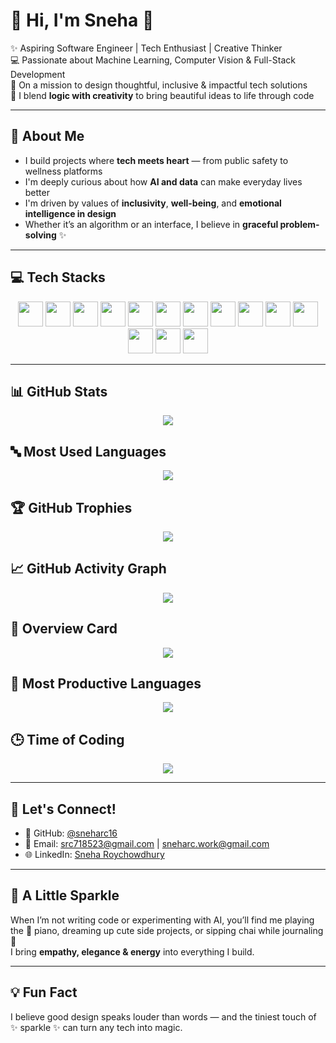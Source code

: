 # 💖 Hi, I'm Sneha 🌸

✨ Aspiring Software Engineer | Tech Enthusiast | Creative Thinker  
💻 Passionate about Machine Learning, Computer Vision & Full-Stack Development  
🌷 On a mission to design thoughtful, inclusive & impactful tech solutions  
🧠 I blend **logic with creativity** to bring beautiful ideas to life through code  

---

## 🌼 About Me

- I build projects where **tech meets heart** — from public safety to wellness platforms  
- I'm deeply curious about how **AI and data** can make everyday lives better  
- I'm driven by values of **inclusivity**, **well-being**, and **emotional intelligence in design**  
- Whether it’s an algorithm or an interface, I believe in **graceful problem-solving** ✨  

---

## 💻 Tech Stacks

<p align="center">
  <img src="https://cdn.jsdelivr.net/gh/devicons/devicon/icons/python/python-original.svg" width="40" />
  <img src="https://cdn.jsdelivr.net/gh/devicons/devicon/icons/javascript/javascript-original.svg" width="40" />
  <img src="https://cdn.jsdelivr.net/gh/devicons/devicon/icons/react/react-original.svg" width="40" />
  <img src="https://cdn.jsdelivr.net/gh/devicons/devicon/icons/nodejs/nodejs-original.svg" width="40" />
  <img src="https://cdn.jsdelivr.net/gh/devicons/devicon/icons/express/express-original.svg" width="40" />
  <img src="https://cdn.jsdelivr.net/gh/devicons/devicon/icons/mongodb/mongodb-original.svg" width="40" />
  <img src="https://cdn.jsdelivr.net/gh/devicons/devicon/icons/html5/html5-original.svg" width="40" />
  <img src="https://cdn.jsdelivr.net/gh/devicons/devicon/icons/css3/css3-original.svg" width="40" />
  <img src="https://cdn.jsdelivr.net/gh/devicons/devicon/icons/r/r-original.svg" width="40" />
  <img src="https://cdn.jsdelivr.net/gh/devicons/devicon/icons/pytorch/pytorch-original.svg" width="40" />
  <img src="https://cdn.jsdelivr.net/gh/devicons/devicon/icons/tensorflow/tensorflow-original.svg" width="40" />
  <img src="https://cdn.jsdelivr.net/gh/devicons/devicon/icons/opencv/opencv-original.svg" width="40" />
  <img src="https://cdn.jsdelivr.net/gh/devicons/devicon/icons/git/git-original.svg" width="40" />
  <img src="https://cdn.jsdelivr.net/gh/devicons/devicon/icons/github/github-original.svg" width="40" />
</p>

---

## 📊 GitHub Stats

<p align="center">
  <img src="https://github-readme-stats.vercel.app/api?username=sneharc16&show_icons=true&theme=rose_pine&hide_title=true" />
</p>

## 🔤 Most Used Languages

<p align="center">
  <img src="https://github-readme-stats.vercel.app/api/top-langs/?username=sneharc16&layout=compact&theme=rose_pine" />
</p>

## 🏆 GitHub Trophies

<p align="center">
  <img src="https://github-profile-trophy.vercel.app/?username=sneharc16&theme=flat&margin-w=10&title=Followers,Stars,Commit,Repositories,PullRequest,Issues" />
</p>

## 📈 GitHub Activity Graph

<p align="center">
  <img src="https://github-readme-activity-graph.vercel.app/graph?username=sneharc16&theme=github" />
</p>

## 💼 Overview Card

<p align="center">
  <img src="https://github-profile-summary-cards.vercel.app/api/cards/profile-details?username=sneharc16&theme=default" />
</p>

## 🌈 Most Productive Languages

<p align="center">
  <img src="https://github-profile-summary-cards.vercel.app/api/cards/most-commit-language?username=sneharc16&theme=default" />
</p>

## 🕒 Time of Coding

<p align="center">
  <img src="https://github-profile-summary-cards.vercel.app/api/cards/productive-time?username=sneharc16&theme=default&utcOffset=5.5" />
</p>

---

## 💌 Let's Connect!

- 💖 GitHub: [@sneharc16](https://github.com/sneharc16)  
- 💌 Email: [src718523@gmail.com](mailto:src718523@gmail.com) | [sneharc.work@gmail.com](mailto:sneharc.work@gmail.com)  
- 🌐 LinkedIn: [Sneha Roychowdhury](https://www.linkedin.com/in/snehaaroychowdhury/)  

---

## 🎀 A Little Sparkle

When I’m not writing code or experimenting with AI, you’ll find me playing the 🎹 piano, dreaming up cute side projects, or sipping chai while journaling 🌸  
I bring **empathy, elegance & energy** into everything I build.

---

## 💡 Fun Fact

I believe good design speaks louder than words — and the tiniest touch of ✨ sparkle ✨ can turn any tech into magic.



